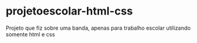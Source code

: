 # projetoescolar-html-css
 Projeto que fiz sobre uma banda, apenas para trabalho escolar utilizando somente html e css
